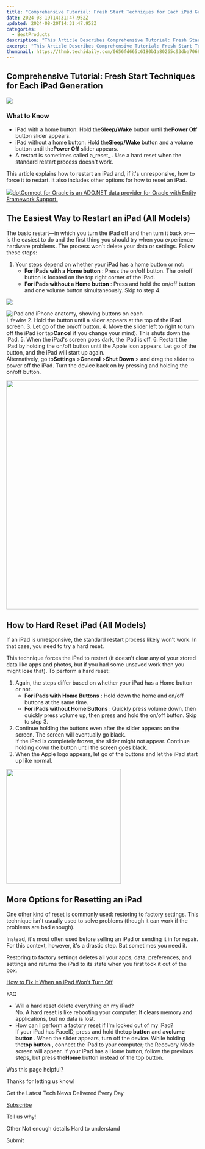 ```yaml
---
title: "Comprehensive Tutorial: Fresh Start Techniques for Each iPad Generation"
date: 2024-08-19T14:31:47.952Z
updated: 2024-08-20T14:31:47.952Z
categories:
  - BestProducts
description: "This Article Describes Comprehensive Tutorial: Fresh Start Techniques for Each iPad Generation"
excerpt: "This Article Describes Comprehensive Tutorial: Fresh Start Techniques for Each iPad Generation"
thumbnail: https://thmb.techidaily.com/0656fd665c6180b1a80265c93dba7068c3a0cbd851c23bc5b8909b9f9daa190b.jpg
---
```


## Comprehensive Tutorial: Fresh Start Techniques for Each iPad Generation
<!-- affiliate ads begin -->
<a href="https://shop.copernic.com/order/checkout.php?PRODS=41033101&QTY=1&AFFILIATE=108875&CART=1"><img src="https://secure.2checkout.com/images/merchant/8d30aa96e72440759f74bd2306c1fa3d/Copernic-2023-Affiliate-728x90-Elite.png" border="0"></a>
<!-- affiliate ads end -->
### What to Know

* iPad with a home button: Hold the**Sleep/Wake** button until the**Power Off** button slider appears.
* iPad without a home button: Hold the**Sleep/Wake** button and a volume button until the**Power Off** slider appears.
* A restart is sometimes called a_reset_ . Use a hard reset when the standard restart process doesn't work.

 This article explains how to restart an iPad and, if it's unresponsive, how to force it to restart. It also includes other options for how to reset an iPad.

<!-- affiliate ads begin -->
<a href="https://checkout.devart.com/order/checkout.php?PRODS=5023555&QTY=1&AFFILIATE=108875&CART=1"><img src="https://secure.avangate.com/images/merchant/45b430710ad04765a6afd58d9d9fafca/products/dotConnect_O.png" border="0">dotConnect for Oracle is an ADO.NET data provider for Oracle with Entity Framework Support.</a>
<!-- affiliate ads end -->
## The Easiest Way to Restart an iPad (All Models)

 The basic restart—in which you turn the iPad off and then turn it back on—is the easiest to do and the first thing you should try when you experience hardware problems. The process won't delete your data or settings. Follow these steps:

1. Your steps depend on whether your iPad has a home button or not:  
   * **For iPads with a Home button** : Press the on/off button. The on/off button is located on the top right corner of the iPad.  
   * **For iPads without a Home button** : Press and hold the on/off button and one volume button simultaneously. Skip to step 4.  
<!-- affiliate ads begin -->
<a href="https://shop.manycam.com/order/checkout.php?PRODS=17729331&QTY=1&AFFILIATE=108875&CART=1"><img src="https://secure.avangate.com/images/merchant/8230bea7d54bcdf99cdfe85cb07313d5/mcaffbanner600x500.png" border="0"></a>
<!-- affiliate ads end -->
![iPad and iPhone anatomy, showing buttons on each](https://www.lifewire.com/thmb/eAumj2Y-882oMB_RQEVdmr70-Fc=/1500x0/filters:no_upscale():max_bytes(150000):strip_icc():format(webp)/ipad-pro-iphone-se-iphone7-iphone-x-buttons-switches-tech-spec-5bf3541cc9e77c00515d60fa.png)  
 Lifewire
2. Hold the button until a slider appears at the top of the iPad screen.
3. Let go of the on/off button.
4. Move the slider left to right to turn off the iPad (or tap**Cancel** if you change your mind). This shuts down the iPad.
5. When the iPad's screen goes dark, the iPad is off.
6. Restart the iPad by holding the on/off button until the Apple icon appears. Let go of the button, and the iPad will start up again.  
 Alternatively, go to**Settings** \>**General** \>**Shut Down** \> and drag the slider to power off the iPad. Turn the device back on by pressing and holding the on/off button.

<!-- affiliate ads begin -->
<a href="https://unicoeye.pxf.io/c/5597632/2084399/18498" target="_top" id="2084399"><img src="//a.impactradius-go.com/display-ad/18498-2084399" border="0" alt="" width="1125" height="600"/></a><img height="0" width="0" src="https://imp.pxf.io/i/5597632/2084399/18498" style="position:absolute;visibility:hidden;" border="0" />
<!-- affiliate ads end -->
## How to Hard Reset iPad (All Models)

 If an iPad is unresponsive, the standard restart process likely won't work. In that case, you need to try a hard reset.

 This technique forces the iPad to restart (it doesn't clear any of your stored data like apps and photos, but if you had some unsaved work then you might lose that). To perform a hard reset:

1. Again, the steps differ based on whether your iPad has a Home button or not.  
   * **For iPads with Home Buttons** : Hold down the home and on/off buttons at the same time.  
   * **For iPads without Home Buttons** : Quickly press volume down, then quickly press volume up, then press and hold the on/off button. Skip to step 3.
2. Continue holding the buttons even after the slider appears on the screen. The screen will eventually go black.  
 If the iPad is completely frozen, the slider might not appear. Continue holding down the button until the screen goes black.
3. When the Apple logo appears, let go of the buttons and let the iPad start up like normal.

<!-- affiliate ads begin -->
<a href="https://natural-cycles.sjv.io/c/5597632/2072199/17885" target="_top" id="2072199"><img src="//a.impactradius-go.com/display-ad/17885-2072199" border="0" alt="" width="300" height="300"/></a><img height="0" width="0" src="https://imp.pxf.io/i/5597632/2072199/17885" style="position:absolute;visibility:hidden;" border="0" />
<!-- affiliate ads end -->
## More Options for Resetting an iPad

 One other kind of reset is commonly used: restoring to factory settings. This technique isn't usually used to solve problems (though it can work if the problems are bad enough).

 Instead, it's most often used before selling an iPad or sending it in for repair. For this context, however, it's a drastic step. But sometimes you need it.

 Restoring to factory settings deletes all your apps, data, preferences, and settings and returns the iPad to its state when you first took it out of the box.

[How to Fix It When an iPad Won't Turn Off](https://www.lifewire.com/fix-ipad-not-turning-off-5224809)

 FAQ

* Will a hard reset delete everything on my iPad?  
 No. A hard reset is like rebooting your computer. It clears memory and applications, but no data is lost.
* How can I perform a factory reset if I'm locked out of my iPad?  
 If your iPad has FaceID, press and hold the**top button** and a**volume button** . When the slider appears, turn off the device. While holding the**top button** , connect the iPad to your computer; the Recovery Mode screen will appear. If your iPad has a Home button, follow the previous steps, but press the**Home** button instead of the top button.

Was this page helpful?

Thanks for letting us know!

 Get the Latest Tech News Delivered Every Day

[Subscribe](https://www.lifewire.com/#)

Tell us why!

 Other  Not enough details  Hard to understand

 Submit

<ins class="adsbygoogle"
     style="display:block"
     data-ad-format="autorelaxed"
     data-ad-client="ca-pub-7571918770474297"
     data-ad-slot="1223367746"></ins>



<ins class="adsbygoogle"
     style="display:block"
     data-ad-client="ca-pub-7571918770474297"
     data-ad-slot="8358498916"
     data-ad-format="auto"
     data-full-width-responsive="true"></ins>


